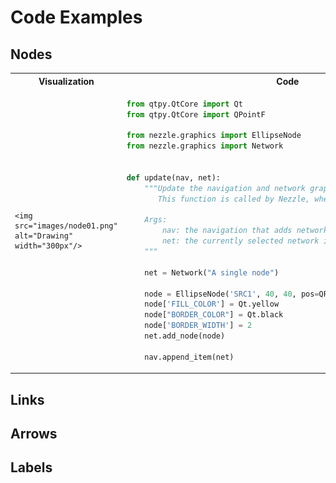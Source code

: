 # Code Examples

## Nodes

<table>
  <tr>
    <th> Visualization </th>
    <th> Code </th>
  </tr>
  <tr>
  <td>

    <img src="images/node01.png" alt="Drawing" width="300px"/>

  </td>
  <td>

  ```python
  from qtpy.QtCore import Qt
  from qtpy.QtCore import QPointF

  from nezzle.graphics import EllipseNode
  from nezzle.graphics import Network


  def update(nav, net):
      """Update the navigation and network graphics,
         This function is called by Nezzle, when pushing the "run" button.

      Args:
          nav: the navigation that adds network items.
          net: the currently selected network item.
      """

      net = Network("A single node")

      node = EllipseNode('SRC1', 40, 40, pos=QPointF(0, 0))
      node['FILL_COLOR'] = Qt.yellow
      node["BORDER_COLOR"] = Qt.black
      node['BORDER_WIDTH'] = 2
      net.add_node(node)

      nav.append_item(net)
  ```

  </td>
  </tr>
</table>

## Links


## Arrows


## Labels
